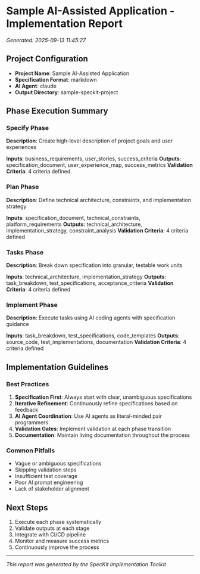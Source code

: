 
# Sample AI-Assisted Application - Implementation Report

*Generated: 2025-09-13 11:45:27*

## Project Configuration
- **Project Name**: Sample AI-Assisted Application
- **Specification Format**: markdown
- **AI Agent**: claude
- **Output Directory**: sample-speckit-project

## Phase Execution Summary

### Specify Phase
**Description**: Create high-level description of project goals and user experiences

**Inputs**: business_requirements, user_stories, success_criteria
**Outputs**: specification_document, user_experience_map, success_metrics
**Validation Criteria**: 4 criteria defined


### Plan Phase
**Description**: Define technical architecture, constraints, and implementation strategy

**Inputs**: specification_document, technical_constraints, platform_requirements
**Outputs**: technical_architecture, implementation_strategy, constraint_analysis
**Validation Criteria**: 4 criteria defined


### Tasks Phase
**Description**: Break down specification into granular, testable work units

**Inputs**: technical_architecture, implementation_strategy
**Outputs**: task_breakdown, test_specifications, acceptance_criteria
**Validation Criteria**: 4 criteria defined


### Implement Phase
**Description**: Execute tasks using AI coding agents with specification guidance

**Inputs**: task_breakdown, test_specifications, code_templates
**Outputs**: source_code, test_implementations, documentation
**Validation Criteria**: 4 criteria defined


## Implementation Guidelines

### Best Practices
1. **Specification First**: Always start with clear, unambiguous specifications
2. **Iterative Refinement**: Continuously refine specifications based on feedback
3. **AI Agent Coordination**: Use AI agents as literal-minded pair programmers
4. **Validation Gates**: Implement validation at each phase transition
5. **Documentation**: Maintain living documentation throughout the process

### Common Pitfalls
- Vague or ambiguous specifications
- Skipping validation steps
- Insufficient test coverage
- Poor AI prompt engineering
- Lack of stakeholder alignment

## Next Steps
1. Execute each phase systematically
2. Validate outputs at each stage
3. Integrate with CI/CD pipeline
4. Monitor and measure success metrics
5. Continuously improve the process

---

*This report was generated by the SpecKit Implementation Toolkit*
